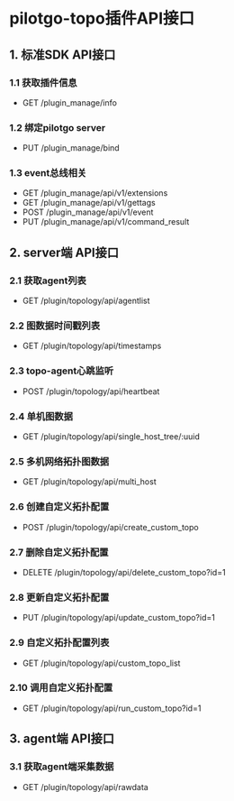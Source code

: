# pilotgo-topo插件API接口

## 1. 标准SDK API接口
### 1.1 获取插件信息
- GET /plugin_manage/info
### 1.2 绑定pilotgo server
- PUT /plugin_manage/bind
### 1.3 event总线相关
- GET /plugin_manage/api/v1/extensions
- GET /plugin_manage/api/v1/gettags
- POST /plugin_manage/api/v1/event
- PUT /plugin_manage/api/v1/command_result

## 2. server端 API接口
### 2.1 获取agent列表
- GET /plugin/topology/api/agentlist
### 2.2 图数据时间戳列表
- GET /plugin/topology/api/timestamps
### 2.3 topo-agent心跳监听
- POST /plugin/topology/api/heartbeat
### 2.4 单机图数据
- GET /plugin/topology/api/single_host_tree/:uuid
### 2.5 多机网络拓扑图数据
- GET /plugin/topology/api/multi_host
### 2.6 创建自定义拓扑配置
- POST /plugin/topology/api/create_custom_topo
### 2.7 删除自定义拓扑配置
- DELETE /plugin/topology/api/delete_custom_topo?id=1
### 2.8 更新自定义拓扑配置
- PUT /plugin/topology/api/update_custom_topo?id=1
### 2.9 自定义拓扑配置列表
- GET /plugin/topology/api/custom_topo_list
### 2.10 调用自定义拓扑配置
- GET /plugin/topology/api/run_custom_topo?id=1

## 3. agent端 API接口
### 3.1 获取agent端采集数据
- GET /plugin/topology/api/rawdata